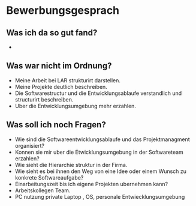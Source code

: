 # Bewerbungsgesprach

## Was ich da so gut fand?
* 

## Was war nicht im Ordnung?

* Meine Arbeit bei LAR strukturirt darstellen. 
* Meine Projekte deutlich beschreiben. 
* Die Softwarestructur und die Entwicklungsablaufe verstandlich und structurirt  beschreiben.
* Uber die Entwicklungsumgebung mehr erzahlen. 

## Was soll ich noch Fragen?

* Wie sind die Softwareentwicklungsablaufe und das Projektmanagment organisiert? 
* Konnen sie mir uber die Etwicklungsumgebung in der Softwareteam erzahlen?
* Wie sieht die Hierarchie struktur in der Firma.
* Wie sieht es bei ihnen den Weg von eine Idee oder einem Wunsch zu konkrete Softwareaufgabe? 
* Einarbeitungszeit bis ich eigene Projekten ubernehmen kann?
* Arbeitskollegen Team.
* PC nutzung private Laptop , OS, personale Entwiecklungsumgebung